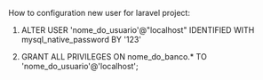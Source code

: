 How to configuration new user for laravel project:

1. ALTER USER 'nome_do_usuario'@"localhost" IDENTIFIED WITH mysql_native_password BY '123'

2. GRANT ALL PRIVILEGES ON nome_do_banco.* TO 'nome_do_usuario'@'localhost';
